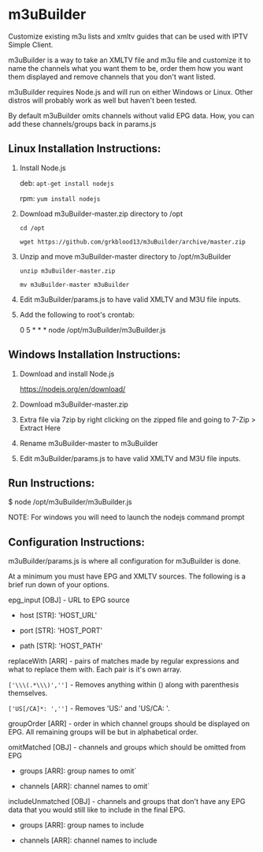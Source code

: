 # m3uBuilder
Customize existing m3u lists and xmltv guides that can be used with IPTV Simple Client.

m3uBuilder is a way to take an XMLTV file and m3u file and customize it to name the channels what you want them to be, order them how you want them displayed and remove channels that you don't want listed.

m3uBuilder requires Node.js and will run on either Windows or Linux. Other distros will probably work as well but haven't been tested.

By default m3uBuilder omits channels without valid EPG data. How, you can add these channels/groups back in params.js

## Linux Installation Instructions:

1) Install Node.js

   deb: `apt-get install nodejs`
   
   rpm: `yum install nodejs`
   
1) Download m3uBuilder-master.zip directory to /opt

   `cd /opt`

   `wget https://github.com/grkblood13/m3uBuilder/archive/master.zip`

2) Unzip and move m3uBuilder-master directory to /opt/m3uBuilder

   `unzip m3uBuilder-master.zip`

   `mv m3uBuilder-master m3uBuilder`

3) Edit m3uBuilder/params.js to have valid XMLTV and M3U file inputs.

4) Add the following to root's crontab:

   0 5 * * * node /opt/m3uBuilder/m3uBuilder.js
   
## Windows Installation Instructions:

1) Download and install Node.js

   https://nodejs.org/en/download/
   
2) Download m3uBuilder-master.zip

3) Extra file via 7zip by right clicking on the zipped file and going to 7-Zip > Extract Here

4) Rename m3uBuilder-master to m3uBuilder

5) Edit m3uBuilder/params.js to have valid XMLTV and M3U file inputs.

## Run Instructions:

   $ node /opt/m3uBuilder/m3uBuilder.js

   NOTE: For windows you will need to launch the nodejs command prompt
   
## Configuration Instructions:

m3uBuilder/params.js is where all configuration for m3uBuilder is done.

At a minimum you must have EPG and XMLTV sources. The following is a brief run down of your options.

epg_input [OBJ] - URL to EPG source

  * host [STR]: 'HOST_URL'

  * port [STR]: 'HOST_PORT'

  * path [STR]: 'HOST_PATH'

replaceWith [ARR] - pairs of matches made by regular expressions and what to replace them with. Each pair is it's own array.

 `['\\\(.*\\\)','']` - Removes anything within () along with parenthesis themselves.

 `['US[/CA]*: ','']` - Removes 'US:' and 'US/CA: '.

groupOrder [ARR] - order in which channel groups should be displayed on EPG. All remaining groups will be but in alphabetical order.

omitMatched [OBJ] - channels and groups which should be omitted from EPG

  * groups [ARR]: group names to omit`

  * channels [ARR]: channel names to omit`

includeUnmatched [OBJ] - channels and groups that don't have any EPG data that you would still like to include in the final EPG.

  * groups [ARR]: group names to include

  * channels [ARR]: channel names to include
